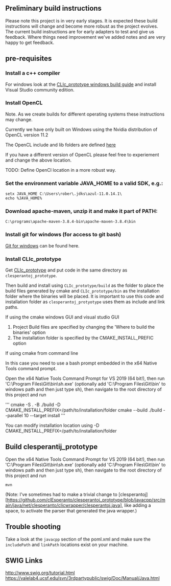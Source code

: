 

## Preliminary build instructions

Please note this project is in very early stages.  It is expected these build instructions will change and become more robust as the project evolves.  The current build instructions are for early adapters to test and give us feedback.  Where things need improvement we've added notes and are very happy to get feedback.  

## pre-requisites

### Install a c++ compiler

For windows look at the [CLIc_prototype windows build guide](https://github.com/clEsperanto/CLIc_prototype/blob/master/docs/windows_build/windows_build.md) and install Visual Studio community edition. 

### Install OpenCL

Note.  As we create builds for different operating systems these instructions may change.  

Currently we have only built on Windows using the Nvidia distribution of OpenCL version 11.2

The OpenCL include and lib folders are defined [here](https://github.com/clEsperanto/clesperantoj_prototype/blob/javacpp/src/main/java/net/clesperanto/clicwrapper/clesperantoj.java#L17)

If you have a different version of OpenCL please feel free to experiement and change the above location.

TODO:  Define OpenCl location in a more robust way. 

### Set the environment variable JAVA_HOME to a valid SDK, e.g.:

```
setx JAVA_HOME C:\Users\rober\.jdks\azul-11.0.14.1\
echo %JAVA_HOME%
```

### Download apache-maven, unzip it and make it part of PATH:

```
C:\programs\apache-maven-3.8.4-bin\apache-maven-3.8.4\bin
```

### Install git for windows (for access to git bash)

[Git for windows](https://git-scm.com/download/win) can be found here.

### Install CLIc_prototype 

Get [CLIc_prototype](https://github.com/clEsperanto/CLIc_prototype) and put code in the same directory as ```clesperantoj_prototype```.

Then build and install using ```CLIc_prototype/build``` as the folder to place the build files generated by cmake and ```CLIc_prototype/bin``` as the installation folder where the binaries will be placed.  It is important to use this code and installation folder as ```clesperantoj_protyotype``` uses them as include and link paths. 

If using the cmake windows GUI and visual studio GUI 

1.  Project Build files are specified by changing the 'Where to build the binaries' option
2.  The installation folder is specified by the CMAKE_INSTALL_PREFIC option

If using cmake from command line

In this case you need to use a bash prompt embedded in the x64 Native Tools command prompt.  

Open the x64 Native Tools Command Prompt for VS 2019 (64 bit!), then run 'C:\Program Files\Git\bin\sh.exe' (optionally add 'C:\Program Files\Git\bin\' to windows path and then just type sh), then navigate to the root directory of this project and run

'''
cmake -S . -B ./build -D CMAKE_INSTALL_PREFIX=/path/to/installation/folder
cmake --build ./build --parallel 10 --target install
'''

You can modify installation location using -D CMAKE_INSTALL_PREFIX=/path/to/installation/folder

## Build clesperantij_prototype

Open the x64 Native Tools Command Prompt for VS 2019 (64 bit!), then run 'C:\Program Files\Git\bin\sh.exe' (optionally add 'C:\Program Files\Git\bin\' to windows path and then just type sh), then navigate to the root directory of this project and run

```
mvn
```

(Note:  I've sometimes had to make a trivial change to [clesperantoj][https://github.com/clEsperanto/clesperantoj_prototype/blob/javacpp/src/main/java/net/clesperanto/clicwrapper/clesperantoj.java], like adding a space, to activate the parser that generated the java wrapper.)  


## Trouble shooting

Take a look at the ```javacpp``` section of the poml.xml and make sure the ```includePath``` and ```linkPath``` locations exist on your machine. 


## SWIG Links
http://www.swig.org/tutorial.html
https://valelab4.ucsf.edu/svn/3rdpartypublic/swig/Doc/Manual/Java.html